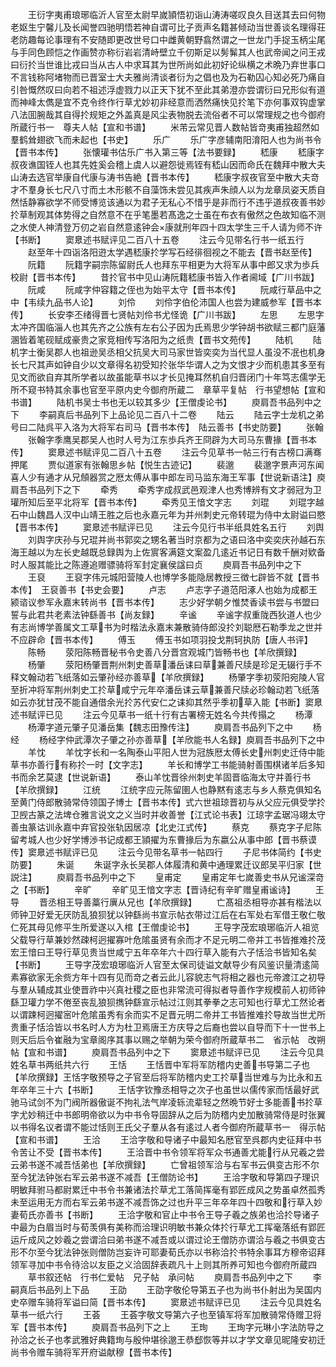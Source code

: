 <!-- { "loadSidebar": true } -->
　　王衍字夷甫琅琊临沂人官至太尉早嵗頴悟初诣山涛涛嗟叹良久目送其去曰何物老妪生宁馨儿及长闻誉四驰明悟若神自谓可比子贡声名籍甚倾动当世善谈名理得荘老防趣每论事理有不安随即更改世号口中雌黄朝野翕然谓之一世龙门手捉玉柄尘尾与手同色顾恺之作画赞亦称衍岩岩清峙壁立千仞斯足以髣髴其人也武帝闻之问王戎曰衍扵当世谁比戎曰当从古人中求耳其为世所尚如此初好论纵横之术晩乃弃世事口不言钱称阿堵物而已晋室士大夫雅尚清谈者衍为之倡也及为石勒囚心知必死乃痛自引咎慨然叹曰向若不祖述浮虚戮力以正天下犹不至此其弟澄亦尝谓衍曰兄形似有道而神峰太儁是宜不克令终作行草尤妙初非经意而洒然痛快见扵笔下亦何事双钩虚掌八法囬腕哉其自得扵规矩之外盖真是风尘表物脱去流俗者不可以常理规之也今御府所蔵行书一　尊夫人帖【宣和书谱】
　　米芾云常见晋人数帖皆竒夷甫独超然如羣鹤耸翅欲飞而未起也【书史】
　　乐广
　　乐广字彦辅南阳淯阳人也为尚书令【晋书本传】
　　张懐瓘书估乐广书入第三等【法书要録】
　　嵇康
　　嵇康字叔夜谯国铚人也其先姓奚会稽上虞人以避怨徙焉铚有嵇山因而命氏在魏拜中散大夫山涛去选官举康自代康与涛书告絶【晋书本传】
　　嵇康字叔夜官至中散大夫竒才不羣身长七尺八寸而土木形骸不自藻饰未尝见其疾声朱顔人以为龙章凤姿天质自然恬静寡欲学不师受博览该通以为君子无私心不惜乎是非而行不违乎道叔夜善书妙扵草制观其体势得之自然意不在乎笔墨若髙逸之士虽在布衣有傲然之色故知临不测之水使人神清登万仞之岩自然意逺钟会康就刑年四十四太学生三千人请为师不许【书断】
　　窦臮述书赋评见二百八十五卷
　　注云今见带名行书一纸五行
　　赵至年十四诣洛阳逰太学遇嵇康扵学写石经徘徊视之不能去【晋书赵至传】
　　阮籍
　　阮籍字嗣宗陈留尉氏人也拜东平相更为大将军从事中郎又求为歩兵校尉【晋书本传】
　　昔扵官书中见山涛阮籍嵇康书皆入作者阃域【广川书跋】
　　阮咸
　　阮咸字仲容籍之侄也为始平太守【晋书本传】
　　阮咸行草品中之中【韦续九品书人论】
　　刘伶
　　刘伶字伯伦沛国人也尝为建威参军【晋书本传】
　　长安李丕绪得晋七贤帖刘伶书尤怪诡【广川书跋】
　　左思
　　左思字太冲齐国临淄人也其先齐之公族有左右公子因为氏焉思少学钟胡书欲赋三都门庭藩溷皆着笔砚赋成豪贵之家竞相传写洛阳为之纸贵【晋书文苑传】
　　陆机
　　陆机字士衡吴郡人也祖逊吴丞相父抗吴大司马家世皆奕奕为当代显人虽没不冺也机身长七尺其声如钟自少以文章得名初受知扵张华华谓人之为文恨才少而机患其多至有见文而欲自弃其所学者以故虽能草书以才长见掩耳然机自归晋闭门十年笃志儒学无所不窥书特其余事也官至平原内史今御府所蔵二　章草平复帖　行书望想帖【宣和书谱】
　　陆机书吴士书也无以较其多少【王僧虔论书】
　　庾肩吾书品列中之下
　　李嗣真后书品列下上品论见二百八十二卷
　　陆云
　　陆云字士龙机之弟号曰二陆呉平入洛为大将军右司马【晋书本传】　陆云善书【书史防要】
　　张翰
　　张翰字季鹰吴郡吴人也时人号为江东歩兵齐王冏辟为大司马东曹掾【晋书本传】
　　窦臮述书赋评见二百八十五卷
　　注云今见草书一帖三行有古榜口满骞押尾
　　贾似道家有张翰思乡帖【悦生古迹记】
　　裴邈
　　裴邈字景声河东闻喜人少有通才从兄頠器赏之厯太傅从事中郎左司马监东海王军事【世说新语注】庾肩吾书品列下之下
　　牵秀
　　牵秀字成叔武邑观津人也秀博辨有文才弱冠为卫瓘所知后至平北将军【晋书本传】
　　牵秀见王愔文字志
　　刘琨
　　刘琨字越石中山魏昌人汉中山靖王胜之后也永嘉元年为并州刺史元帝转琨为侍中太尉谥曰愍【晋书本传】
　　窦臮述书赋评已见
　　注云今见行书半纸具姓名五行
　　刘舆
　　刘舆字庆孙与兄琨并尚书郭奕之甥名著当时京都为之语曰洛中奕奕庆孙越石东海王越以为左长史越既总録舆为上佐賔客满筵文案盈几逺近书记日有数千酬对欵备时人服其能比之陈遵追赠骠骑将军封定襄侯諡曰贞
　　庾肩吾书品列中之下
　　王裒
　　王裒字伟元城阳营陵人也博学多能隐居教授三徴七辟皆不就【晋书本传】　王裒善书【书史会要】
　　卢志
　　卢志字子道范阳涿人也始为成都王颍谘议参军永嘉末转尚书【晋书本传】
　　志少好学朝夕惟焚香读书尝与书盟曰誓与此君共老素法钟繇善书【尚友録】
　　辛谧
　　辛谧字叔重陇西狄道人也少有志尚博学善属文工草书为时楷法永嘉末兼散骑侍郎没扵刘聪厯石勒季龙之世并不应辟命【晋书本传】
　　傅玉
　　傅玉书如项羽投戈荆轲执防【唐人书评】
　　陈畅
　　荥阳陈畅晋秘书令史善八分晋宫观城门皆畅书也【羊欣撰録】
　　杨肇
　　荥阳杨肇晋荆州刺史善草潘岳诔曰草兼善尺牍是珍足无辍行手不释文翰动若飞纸落如云肇孙经亦善草【羊欣撰録】
　　杨肇字季初荥阳宛陵人官至折冲将军荆州刺史工扵草咸宁元年卒潘岳诔云草兼善尺牍必珍翰动若飞纸落如云亦犹甘茂不能自通借余光扵苏代安仁之诔抑其然乎季初草入能【书断】窦臮述书赋评已见
　　注云今见草书一纸十行有古署榜无姓名今共传搨之
　　杨潭
　　杨潭字道元肇子见潘岳集【魏志田豫传注】
　　庾肩吾书品列下之中
　　杨经
　　杨经字仲武潭次子肇之孙亦善草【羊欣能书人名録】庾肩吾书品列下之中
　　羊忱
　　羊忱字长和一名陶泰山平阳人世为冠族厯太傅长史州刺史迁侍中能草书亦善行有称扵一时【文字志】
　　羊长和博学工书能骑射善围棋诸羊后多知书而余艺莫逮【世说新语】
　　泰山羊忱晋徐州刺史羊固晋临海太守并善行书【羊欣撰録】
　　江统
　　江统字应元陈留圉人也静黙有逺志与乡人蔡克俱知名至黄门侍郎散骑常侍领国子博士【晋书本传】式六世祖琼晋初与从父应元俱受学扵卫觊古篆之法埤仓雅言说文之义当时并收善誉【江式论书表】江琼字孟琚冯翊太守善虫篆诂训永嘉中弃官投张轨因居凉【北史江式传】
　　蔡克
　　蔡克字子尼陈留考城人也少好学博渉书记成都王頴擢为东曹掾后为东嬴公从事中郎【晋书蔡谟传】窦臮述书赋评已见
　　注云今见带名草书一帖四行
　　子尼书体简约【书史防要】
　　朱诞
　　朱诞字永长吴郡人体履清和黄中通理累迁议郎吴平归家【世説注】
　　庾肩吾书品列中之下
　　皇甫定
　　皇甫定年七嵗善史书从兄谧深竒之【书断】
　　辛旷
　　辛旷见王愔文字志【晋诗纪有辛旷赠皇甫谧诗】
　　王导
　　晋丞相王导善藁行廙从兄也【羊欣撰録】
　　亡髙祖丞相导亦甚有楷法以师钟卫好爱无厌防乱狼狈犹以钟繇尚书宣示帖衣带过江后在右军处右军借王敬仁敬仁死其母见修平生所爱遂以入棺【王僧虔论书】
　　王导字茂宏琅琊临沂人祖览父载导行草兼妙然疎柯迥擢寡叶危隂虽贤有余而才不足元明二帝并工书皆推难扵茂宏王愔曰王导行草见贵当世咸宁五年卒年六十四行草入能有六子恬洽书皆知名矣【书断】
　　王导字茂宏琅琊临沂人官至太保司徒谥文献导少有风鉴识量清逺简素寡欲家无余赀方年十四有见而竒之者云此儿容貌志气将相之器也元帝渡江之初导与羣从辅成其业使晋祚中兴真社稷之臣也非常流可得拟者导善作字规模前人初师钟繇卫瓘力学不倦至丧乱狼狈擕钟繇宣示帖过江则其拳拳之志可知也行草尤工然论者以谓踈柯迥擢宻叶危隂虽秀有余而实不足晋元明二帝并工书皆推难扵导故当世尤所贵重子恬洽皆以书名时人方为杜卫焉唐王方庆导之后裔也尝以自导而下十一世书上则天后后令崔融为宝章阁序其事以赐之举朝为荣今御府所蔵草书二　省示帖　改朔帖【宣和书谱】
　　庾肩吾书品列中之下
　　窦臮述书赋评已见
　　注云今见具姓名草书两纸共六行
　　王恬
　　王恬晋中军将军防稽内史善书导第二子也【羊欣撰録】王恬字敬预导之子官至后将军防稽内史工扵草当世难与为比永和五年卒年三十六【书断】
　　王恬字钦豫丞相导之次子也虽世以儒传家而恬最好武驰马试剑不为门阀所器傲诞不拘礼法气岸凌轹流辈轻之然晩节好士多能善书扵草字尤妙稍迁中书郎明帝欲以为中书令导固辞从之后为防稽内史加散骑常侍是时张翼以书得名议者谓不能过恬则王氏父子羣从各有逺过人者今御府所蔵草书一　得示帖【宣和书谱】
　　王洽
　　王洽字敬和导诸子中最知名厯官至呉郡内史征拜中书令苦让不受【晋书本传】
　　王洽晋中书令领军将军众书通善尤能行从兄羲之尝云弟书遂不减吾恬弟也【羊欣撰録】
　　亡曾祖领军洽与右军书云俱变古形不尔至今犹法钟张右军云弟书遂不减吾【王僧防论书】
　　王洽字敬和导第四子理识明敏拜驸马都尉累迁中书令书兼诸法扵草尤工落简挥毫有郢匠成风之势虽卓然孤秀未至运用无方而右军云弟书遂不减吾饰之过也升平三年卒年四十四敬和行草入妙妻荀氏亦善书【书断】
　　王洽字敬和官止中书令王导子羲之族弟也洽扵导诸子中最为白眉当时与荀羡俱有美称而洽理识明敏书兼众体扵行草尤工挥毫落纸有郢匠运斤成风之妙羲之尝谓洽曰弟书遂不减吾或以谓过论王僧防亦谓洽与羲之书俱变古形不尔至今犹法钟张则僧防岂妄许可耶妻荀氏亦以书称洽扵书特余事耳方穆帝诏拜领军寻加中书令待洽以友臣之义洽固辞表疏凡十上则其所养可知也今御府所蔵四
　　草书叙还帖　行书仁爱帖　兄子帖　承问帖
　　庾肩吾书品列中之下
　　李嗣真后书品列上下品
　　王劭
　　王劭字敬伦导第五子也为尚书仆射出为吴国内史卒赠车骑将军谥曰简【晋书本传】
　　窦臮述书赋评已见
　　注云今见具姓名草书一纸六行
　　王荟
　　王荟字敬文导第六子也至镇军将军加散骑常侍赠卫将军【晋书本传】
　　庾肩吾书品列下之上
　　王珣
　　王珣字元琳小字法防导之孙洽之长子也孝武雅好典籍珣与殷仲堪徐邈王恭郄恢等并以才学文章见昵隆安初迁尚书令赠车骑将军开府谥献穆【晋书本传】
